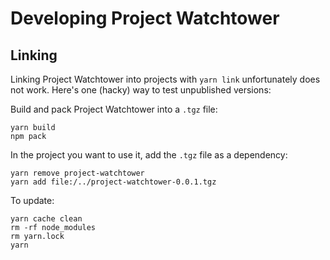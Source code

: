 # Developing Project Watchtower

## Linking

Linking Project Watchtower into projects with `yarn link` unfortunately does not work. Here's one (hacky) way to test unpublished versions:

Build and pack Project Watchtower into a `.tgz` file:

```
yarn build
npm pack
```

In the project you want to use it, add the `.tgz` file as a dependency:

```
yarn remove project-watchtower
yarn add file:/../project-watchtower-0.0.1.tgz
```

To update:

```
yarn cache clean
rm -rf node_modules
rm yarn.lock
yarn
```
